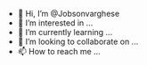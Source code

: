 - 👋 Hi, I’m @Jobsonvarghese
- 👀 I’m interested in ...
- 🌱 I’m currently learning ...
- 💞️ I’m looking to collaborate on ...
- 📫 How to reach me ...

<!---
Jobsonvarghese/Jobsonvarghese is a ✨ special ✨ repository because its `README.md` (this file) appears on your GitHub profile.

--->
